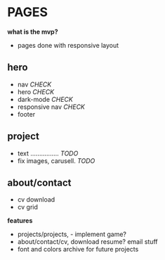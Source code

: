 # PAGES

**what is the mvp?**

- pages done with responsive layout

## hero

- nav _CHECK_
- hero _CHECK_
- dark-mode _CHECK_
- responsive nav _CHECK_
- footer

## project

- text ................ _TODO_
- fix images, carusell. _TODO_

## about/contact

- cv download
- cv grid

**features**

- projects/projects, - implement game?
- about/contact/cv, download resume? email stuff
- font and colors archive for future projects
